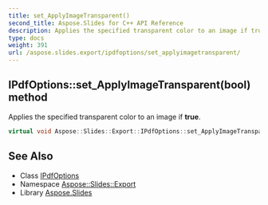 ```yaml
---
title: set_ApplyImageTransparent()
second_title: Aspose.Slides for C++ API Reference
description: Applies the specified transparent color to an image if true.
type: docs
weight: 391
url: /aspose.slides.export/ipdfoptions/set_applyimagetransparent/
---
```

## IPdfOptions::set_ApplyImageTransparent(bool) method


Applies the specified transparent color to an image if **true**.

```cpp
virtual void Aspose::Slides::Export::IPdfOptions::set_ApplyImageTransparent(bool value)=0
```

## See Also

* Class [IPdfOptions](../)
* Namespace [Aspose::Slides::Export](../../)
* Library [Aspose.Slides](../../../)